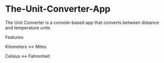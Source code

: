 # The-Unit-Converter-App
The Unit Converter is a console-based app that converts between distance and temperature units

Features:

 Kilometers ↔ Miles



 Celsius ↔ Fahrenheit